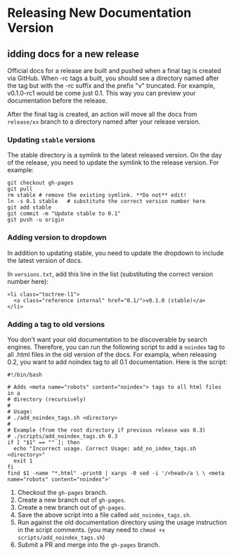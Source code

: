# Releasing New Documentation Version

## idding docs for a new release

Official docs for a release are built and pushed when a final tag
is created via GitHub. When -rc tags a built, you should see a directory
named after the tag but with the -rc suffix and the prefix "v"
truncated. For example, v0.1.0-rc1 would be come just 0.1. This way
you can preview your documentation before the release.

After the final tag is created, an action will move all the docs from
`release/xx` branch to a directory named after your release version.

### Updating `stable` versions

The stable directory is a symlink to the latest released version.
On the day of the release, you need to update the symlink to the
release version. For example:

```
git checkout gh-pages
git pull
rm stable # remove the existing symlink. **Do not** edit!
ln -s 0.1 stable   # substitute the correct version number here
git add stable
git commit -m "Update stable to 0.1"
git push -u origin
```

### Adding version to dropdown

In addition to updating stable, you need to update the dropdown to include
the latest version of docs.

In `versions.txt`, add this line in the list
(substituting the correct version number here):

```
<li class="toctree-l1">
  <a class="reference internal" href="0.1/">v0.1.0 (stable)</a>
</li>
```

### Adding a <noindex> tag to old versions

You don't want your old documentation to be discoverable by search
engines. Therefore, you can run the following script to add a 
`noindex` tag to all .html files in the old version of the docs.
For exampla, when releasing 0.2, you want to add noindex tag to all
0.1 documentation. Here is the script:

```
#!/bin/bash

# Adds <meta name="robots" content="noindex"> tags to all html files in a
# directory (recursively)
#
# Usage:
# ./add_noindex_tags.sh <directory>
#
# Example (from the root directory if previous release was 0.3)
# ./scripts/add_noindex_tags.sh 0.3
if [ "$1" == "" ]; then
  echo "Incorrect usage. Correct Usage: add_no_index_tags.sh <directory>"
  exit 1
fi
find $1 -name "*.html" -print0 | xargs -0 sed -i '/<head>/a \ \ <meta name="robots" content="noindex">'
```

1. Checkout the `gh-pages` branch.
2. Create a new branch out of `gh-pages`.
3. Create a new branch out of `gh-pages`.
4. Save the above script into a file called `add_noindex_tags.sh`.
6. Run against the old documentation directory using the usage instruction in the script comments. (you may need to `chmod +x scripts/add_noindex_tags.sh`)
1. Submit a PR and merge into the `gh-pages` branch.
